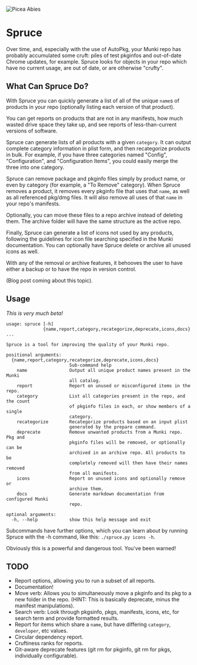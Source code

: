 ![Picea Abies](http://www.imagines-plantarum.de/img/0711907.jpg)

# Spruce
Over time, and, especially with the use of AutoPkg, your Munki repo has
probably accumulated some cruft: piles of test pkginfos and out-of-date Chrome
updates, for example. Spruce looks for objects in your repo which have no
current usage, are out of date, or are otherwise "crufty".

## What Can Spruce Do?
With Spruce you can quickly generate a list of all of the unique `name`s
of products in your repo (optionally listing each version of that
product).

You can get reports on products that are not in any manifests, how much
wasted drive space they take up, and see reports of less-than-current
versions of software.

Spruce can generate lists of all products with a given `category`. It can
output complete category information in plist form, and then recategorize
products in bulk. For example, if you have three categories named
"Config", "Configuration", and "Configuration Items", you could easily
merge the three into one category.

Spruce can remove package and pkginfo files simply by product name, or
even by category (for example, a "To Remove" category). When Spruce
removes a product, it removes every pkginfo file that uses that `name`,
as well as all referenced pkg/dmg files. It will also remove all uses of
that `name` in your repo's manifests.

Optionally, you can move these files to a repo archive instead of
deleting them. The archive folder will have the same structure as the
active repo.

Finally, Spruce can generate a list of icons not used by any products,
following the guidelines for icon file searching specified in the Munki
documentation. You can optionally have Spruce delete or archive all
unused icons as well.

With any of the removal or archive features, it behooves the user to have
either a backup or to have the repo in version control.

(Blog post coming about this topic).

## Usage
*This is very much beta!*


```
usage: spruce [-h]
              {name,report,category,recategorize,deprecate,icons,docs} ...

Spruce is a tool for improving the quality of your Munki repo.

positional arguments:
  {name,report,category,recategorize,deprecate,icons,docs}
                        Sub-command help
    name                Output all unique product names present in the Munki
                        all catalog.
    report              Report on unused or misconfigured items in the repo.
    category            List all categories present in the repo, and the count
                        of pkginfo files in each, or show members of a single
                        category.
    recategorize        Recategorize products based on an input plist
                        generated by the prepare command.
    deprecate           Remove unwanted products from a Munki repo. Pkg and
                        pkginfo files will be removed, or optionally can be
                        archived in an archive repo. All products to be
                        completely removed will then have their names removed
                        from all manifests.
    icons               Report on unused icons and optionally remove or
                        archive them.
    docs                Generate markdown documentation from configured Munki
                        repo.

optional arguments:
  -h, --help            show this help message and exit
```

Subcommands have further options, which you can learn about by running Spruce with the -h command, like this: `./spruce.py icons -h`.

Obviously this is a powerful and dangerous tool. You've been warned!

## TODO
- Report options, allowing you to run a subset of all reports. 
- Documentation!
- Move verb: Allows you to simultaneously move a pkginfo and its pkg to a new folder in the repo. (HINT: This is basically deprecate, minus the manifest manipulations).
- Search verb: Look through pkgsinfo, pkgs, manifests, icons, etc, for search term and provide formatted results.
- Report for items which share a `name`, but have differing `category`, `developer`, etc values.
- Circular dependency report.
- Cruftiness ranks for reports.
- Git-aware deprecate features (git rm for pkginfo, git rm for pkgs, individually configurable).
